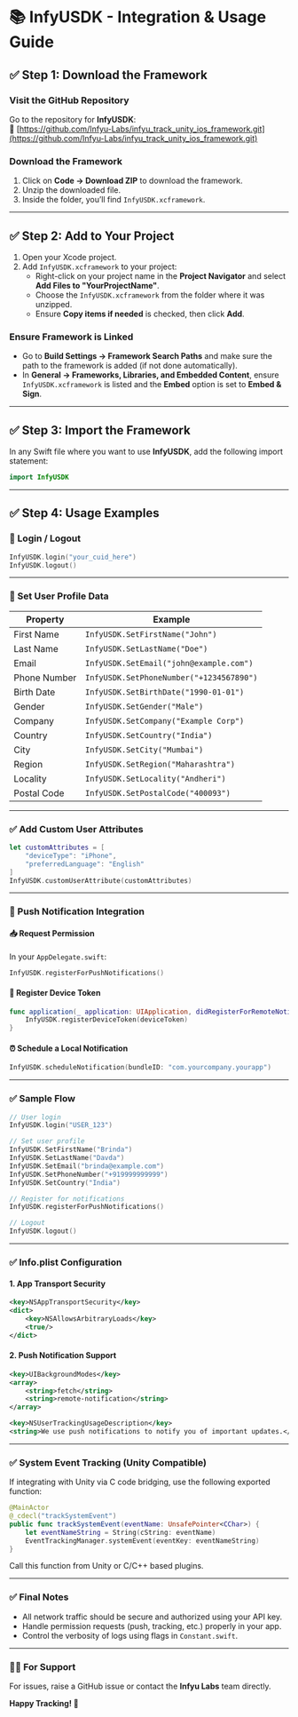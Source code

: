 # 📚 InfyUSDK - Integration & Usage Guide

## ✅ Step 1: Download the Framework

### Visit the GitHub Repository
Go to the repository for **InfyUSDK**:  
🔗 [https://github.com/Infyu-Labs/infyu_track_unity_ios_framework.git](https://github.com/Infyu-Labs/infyu_track_unity_ios_framework.git)

### Download the Framework
1. Click on **Code → Download ZIP** to download the framework.  
2. Unzip the downloaded file.  
3. Inside the folder, you’ll find `InfyUSDK.xcframework`.

---

## ✅ Step 2: Add to Your Project

1. Open your Xcode project.  
2. Add `InfyUSDK.xcframework` to your project:  
   - Right-click on your project name in the **Project Navigator** and select **Add Files to "YourProjectName"**.  
   - Choose the `InfyUSDK.xcframework` from the folder where it was unzipped.  
   - Ensure **Copy items if needed** is checked, then click **Add**.

### Ensure Framework is Linked
- Go to **Build Settings → Framework Search Paths** and make sure the path to the framework is added (if not done automatically).  
- In **General → Frameworks, Libraries, and Embedded Content**, ensure `InfyUSDK.xcframework` is listed and the **Embed** option is set to **Embed & Sign**.

---

## ✅ Step 3: Import the Framework
In any Swift file where you want to use **InfyUSDK**, add the following import statement:

```swift
import InfyUSDK
```

---
## ✅ Step 4: Usage Examples

### 🔐 Login / Logout
```swift
InfyUSDK.login("your_cuid_here")
InfyUSDK.logout()
```

---

### 👤 Set User Profile Data

| Property | Example |
|-----------|----------|
| First Name | `InfyUSDK.SetFirstName("John")` |
| Last Name | `InfyUSDK.SetLastName("Doe")` |
| Email | `InfyUSDK.SetEmail("john@example.com")` |
| Phone Number | `InfyUSDK.SetPhoneNumber("+1234567890")` |
| Birth Date | `InfyUSDK.SetBirthDate("1990-01-01")` |
| Gender | `InfyUSDK.SetGender("Male")` |
| Company | `InfyUSDK.SetCompany("Example Corp")` |
| Country | `InfyUSDK.SetCountry("India")` |
| City | `InfyUSDK.SetCity("Mumbai")` |
| Region | `InfyUSDK.SetRegion("Maharashtra")` |
| Locality | `InfyUSDK.SetLocality("Andheri")` |
| Postal Code | `InfyUSDK.SetPostalCode("400093")` |

---

### ✅ Add Custom User Attributes
```swift
let customAttributes = [
    "deviceType": "iPhone",
    "preferredLanguage": "English"
]
InfyUSDK.customUserAttribute(customAttributes)
```

---

### 🔔 Push Notification Integration

#### 📥 Request Permission
In your `AppDelegate.swift`:
```swift
InfyUSDK.registerForPushNotifications()
```

#### 📲 Register Device Token
```swift
func application(_ application: UIApplication, didRegisterForRemoteNotificationsWithDeviceToken deviceToken: Data) {
    InfyUSDK.registerDeviceToken(deviceToken)
}
```

#### ⏰ Schedule a Local Notification
```swift
InfyUSDK.scheduleNotification(bundleID: "com.yourcompany.yourapp")
```

---

### ✅ Sample Flow
```swift
// User login
InfyUSDK.login("USER_123")

// Set user profile
InfyUSDK.SetFirstName("Brinda")
InfyUSDK.SetLastName("Davda")
InfyUSDK.SetEmail("brinda@example.com")
InfyUSDK.SetPhoneNumber("+919999999999")
InfyUSDK.SetCountry("India")

// Register for notifications
InfyUSDK.registerForPushNotifications()

// Logout
InfyUSDK.logout()
```

---

### ✅ Info.plist Configuration

#### 1. App Transport Security
```xml
<key>NSAppTransportSecurity</key>
<dict>
    <key>NSAllowsArbitraryLoads</key>
    <true/>
</dict>
```

#### 2. Push Notification Support
```xml
<key>UIBackgroundModes</key>
<array>
    <string>fetch</string>
    <string>remote-notification</string>
</array>

<key>NSUserTrackingUsageDescription</key>
<string>We use push notifications to notify you of important updates.</string>
```

---

### ✅ System Event Tracking (Unity Compatible)
If integrating with Unity via C code bridging, use the following exported function:

```swift
@MainActor
@_cdecl("trackSystemEvent")
public func trackSystemEvent(eventName: UnsafePointer<CChar>) {
    let eventNameString = String(cString: eventName)
    EventTrackingManager.systemEvent(eventKey: eventNameString)
}
```

Call this function from Unity or C/C++ based plugins.

---

### ✅ Final Notes
- All network traffic should be secure and authorized using your API key.  
- Handle permission requests (push, tracking, etc.) properly in your app.  
- Control the verbosity of logs using flags in `Constant.swift`.

---

### 🧑‍💻 For Support
For issues, raise a GitHub issue or contact the **Infyu Labs** team directly.

**Happy Tracking! 🚀**

